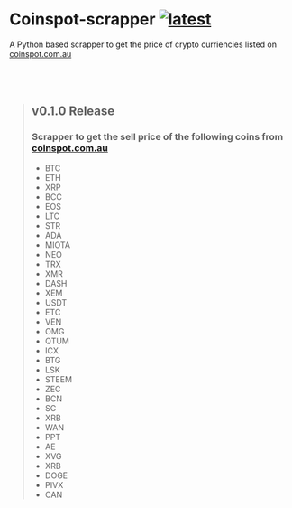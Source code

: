 # **Coinspot-scrapper** [![latest](https://img.shields.io/badge/latest-v0.1.0-brightgreen.svg)](https://github.com/rohan-bhatia/coinspot-scrapper/releases)
A Python based scrapper to get the price of crypto curriencies listed on [coinspot.com.au](https://www.coinspot.com.au?affiliate=9NU13)
<br><br><br><br>


> ## **v0.1.0 Release**
> ### Scrapper to get the sell price of the following coins from [coinspot.com.au](https://www.coinspot.com.au?affiliate=9NU13)
> * BTC 
> * ETH 
> * XRP 
> * BCC 
> * EOS 
> * LTC 
> * STR 
> * ADA 
> * MIOTA 
> * NEO 
> * TRX 
> * XMR 
> * DASH 
> * XEM 
> * USDT 
> * ETC 
> * VEN 
> * OMG 
> * QTUM 
> * ICX 
> * BTG 
> * LSK 
> * STEEM 
> * ZEC 
> * BCN 
> * SC 
> * XRB 
> * WAN 
> * PPT 
> * AE 
> * XVG 
> * XRB 
> * DOGE 
> * PIVX 
> * CAN
